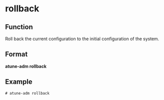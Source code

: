 # rollback<a name="EN-US_TOPIC_0213225930"></a>

## Function<a name="section124121426195015"></a>

Roll back the current configuration to the initial configuration of the system.

## Format<a name="section1019897115110"></a>

**atune-adm rollback**

## Example<a name="section5961238145111"></a>

```
# atune-adm rollback
```

